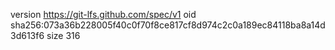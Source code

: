 version https://git-lfs.github.com/spec/v1
oid sha256:073a36b228005f40c0f70f8ce817cf8d974c2c0a189ec84118ba8a14d3d613f6
size 316
